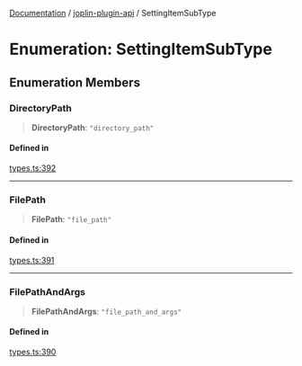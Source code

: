 [Documentation](../../packages.md) / [joplin-plugin-api](../index.md) / SettingItemSubType

# Enumeration: SettingItemSubType

## Enumeration Members

### DirectoryPath

> **DirectoryPath**: `"directory_path"`

#### Defined in

[types.ts:392](https://github.com/rxliuli/joplin-utils/blob/485409801cf7c952cfefe9e29020115fe6abec36/packages/joplin-plugin-api/src/types.ts#L392)

---

### FilePath

> **FilePath**: `"file_path"`

#### Defined in

[types.ts:391](https://github.com/rxliuli/joplin-utils/blob/485409801cf7c952cfefe9e29020115fe6abec36/packages/joplin-plugin-api/src/types.ts#L391)

---

### FilePathAndArgs

> **FilePathAndArgs**: `"file_path_and_args"`

#### Defined in

[types.ts:390](https://github.com/rxliuli/joplin-utils/blob/485409801cf7c952cfefe9e29020115fe6abec36/packages/joplin-plugin-api/src/types.ts#L390)
